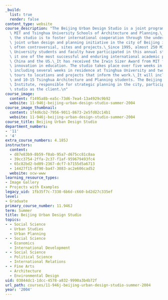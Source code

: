 ```yaml
---
_build:
  list: true
  render: false
content_type: website
course_description: "The Beijing Urban Design Studio is a joint program between the\
  \ MIT and Tsinghua University Schools of Architecture and Planning.\_The goal of\
  \ the studio is to foster international cooperation through the undertaking of a\
  \ joint urban design and planning initiative in the city of Beijing involving important,\
  \ often controversial, sites and projects.\_Since 1995, almost 250 MIT and Tsinghua\
  \ University students and faculty have participated in this annual studio, making\
  \ it one of the most successful and enduring international academic programs between\
  \ China and the US.\_It has received the Irwin Sizer Award from MIT for outstanding\
  \ innovation in education. The studio takes place over five weeks in June and July\
  \ including several weeks in residence at Tsinghua University and two brief study\
  \ tours to locations and projects that inform the work.\_It will include 18-20 MIT\
  \ and 10-15 Tsinghua Architecture and Planning students. The Beijing City Planning\
  \ Institute, responsible for strategic planning in the city, participates in the\
  \ studio as the client.\n"
course_image:
  content: f1495a8b-ea5c-73d6-7ea4-13a4929c9b92
  website: 11-946j-beijing-urban-design-studio-summer-2004
course_image_thumbnail:
  content: 1f4d6cb2-7956-9011-8673-2e5fd02c14b1
  website: 11-946j-beijing-urban-design-studio-summer-2004
course_title: Beijing Urban Design Studio
department_numbers:
- '11'
- '4'
extra_course_numbers: 4.185J
instructors:
  content:
  - d87e83b9-8b59-f0ab-95a7-d675cc81c8aa
  - 39cc3754-2ffa-2c37-f1af-959679493fc4
  - 65c82bd2-bd09-2367-dcf7-b7155d5a6713
  - 14427f15-8f90-ba47-3083-ac2e606cad52
  website: ocw-www
learning_resource_types:
- Image Gallery
- Projects with Examples
legacy_uid: 1fb35f7c-7338-6b6d-c660-bd2d27c335ef
level:
- Graduate
primary_course_number: 11.946J
term: Summer
title: Beijing Urban Design Studio
topics:
- - Social Science
  - Urban Studies
  - Urban Planning
- - Social Science
  - Economics
  - International Development
- - Social Science
  - Political Science
  - International Relations
- - Fine Arts
  - Architecture
  - Environmental Design
uid: 03844dc1-1dcc-4578-a832-9990a3b4b72f
url_path: courses/11-946j-beijing-urban-design-studio-summer-2004
year: '2004'
---
```

